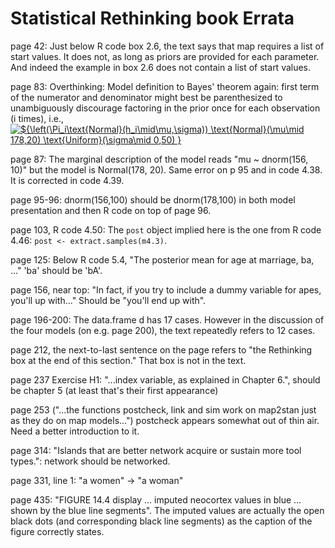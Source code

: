 Statistical Rethinking book Errata
==========

page 42: Just below R code box 2.6, the text says that map requires a list of start values. It does not, as long as priors are provided for each parameter. And indeed the example in box 2.6 does not contain a list of start values.

page 83: Overthinking: Model definition to Bayes' theorem again: first term of the numerator and denominator might best be parenthesized to unambiguously discourage factoring in the prior once for each observation (i times), i.e.,
<a href="https://www.codecogs.com/eqnedit.php?latex=${\left(\Pi_i\text{Normal}(h_i\mid\mu,\sigma))&space;\text{Normal}(\mu\mid&space;178,20)&space;\text{Uniform}(\sigma\mid&space;0,50)\right)&space;}" target="_blank"><img src="https://latex.codecogs.com/gif.latex?${\left(\Pi_i\text{Normal}(h_i\mid\mu,\sigma))&space;\text{Normal}(\mu\mid&space;178,20)&space;\text{Uniform}(\sigma\mid&space;0,50)\right)&space;}" title="${\left(\Pi_i\text{Normal}(h_i\mid\mu,\sigma)) \text{Normal}(\mu\mid 178,20) \text{Uniform}(\sigma\mid 0,50) }" /></a>

page 87: The marginal description of the model reads "mu ~ dnorm(156, 10)" but the model is Normal(178, 20). Same error on p 95 and in code 4.38. It is corrected in code 4.39.

page 95-96: dnorm(156,100) should be dnorm(178,100) in both model presentation and then R code on top of page 96.

page 103, R code 4.50: The ``post`` object implied here is the one from R code 4.46: ``post <- extract.samples(m4.3)``.

page 125: Below R code 5.4, "The posterior mean for age at marriage, ba, ..." 'ba' should be 'bA'.

page 156, near top: "In fact, if you try to include a dummy variable for apes, you'll up with..." Should be "you'll end up with".

page 196-200: The data.frame d has 17 cases. However in the discussion of the four models (on e.g. page 200), the text repeatedly refers to 12 cases.

page 212, the next-to-last sentence on the page refers to "the Rethinking box at the end of this section." That box is not in the text.

page 237 Exercise H1: "...index variable, as explained in Chapter 6.",
should be chapter 5 (at least that's their first appearance)

page 253 ("...the functions postcheck, link and sim work on map2stan
just as they do on map models...") postcheck appears somewhat out of thin air. Need a better introduction to it.

page 314: "Islands that are better network acquire or sustain more tool types.": network should be networked.

page 331, line 1: "a women" -> "a woman"

page 435: "FIGURE 14.4 display ... imputed neocortex values in blue ...
shown by the blue line segments". The imputed values are actually the
open black dots (and corresponding black line segments) as the caption
of the figure correctly states.

